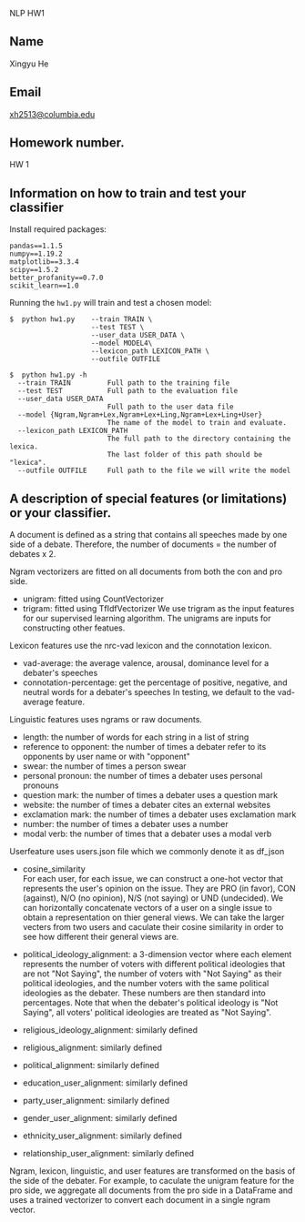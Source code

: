 NLP HW1 

## Name
Xingyu He

## Email
xh2513@columbia.edu

## Homework number.
HW 1

## Information on how to train and test your classifier

Install required packages: 

```
pandas==1.1.5
numpy==1.19.2
matplotlib==3.3.4
scipy==1.5.2
better_profanity==0.7.0
scikit_learn==1.0
```

Running the `hw1.py` will train and test a chosen model:
```
$  python hw1.py    --train TRAIN \
                    --test TEST \
                    --user_data USER_DATA \
                    --model MODEL4\
                    --lexicon_path LEXICON_PATH \
                    --outfile OUTFILE

$  python hw1.py -h 
  --train TRAIN         Full path to the training file
  --test TEST           Full path to the evaluation file
  --user_data USER_DATA
                        Full path to the user data file
  --model {Ngram,Ngram+Lex,Ngram+Lex+Ling,Ngram+Lex+Ling+User}
                        The name of the model to train and evaluate.
  --lexicon_path LEXICON_PATH
                        The full path to the directory containing the lexica.
                        The last folder of this path should be "lexica".
  --outfile OUTFILE     Full path to the file we will write the model
```



## A description of special features (or limitations) or your classifier.
A document is defined as a string that contains all speeches made by one side of a debate. Therefore, the number of documents = the number of debates x 2. 

Ngram vectorizers are fitted on all documents from both the con and pro side. 
- unigram: fitted using CountVectorizer 
- trigram: fitted using TfIdfVectorizer
We use trigram as the input features for our supervised learning algorithm. The unigrams are inputs for constructing other featues. 

Lexicon features use the nrc-vad lexicon and the connotation lexicon. 
- vad-average: the average valence, arousal, dominance level for a debater's speeches
- connotation-percentage: get the percentage of positive, negative, and neutral words for a debater's speeches
In testing, we default to the vad-average feature. 

Linguistic features uses ngrams or raw documents.
- length: the number of words for each string in a list of string
- reference to opponent: the number of times a debater refer to its opponents by user name or with "opponent"
- swear: the number of times a person swear
- personal pronoun: the number of times a debater uses personal pronouns
- question mark: the number of times a debater uses a question mark
- website: the number of times a debater cites an external websites
- exclamation mark: the number of times a debater uses exclamation mark
- number: the number of times a debater uses a number
- modal verb: the number of times that a debater uses a modal verb

Userfeature uses users.json file which we commonly denote it as df_json 
- cosine_similarity     
For each user, for each issue, we can construct a one-hot vector that represents the user's opinion on the issue. They are PRO (in favor), CON (against), N/O (no opinion), N/S (not saying) or UND (undecided). We can horizontally concatenate vectors of a user on a single issue to obtain a representation on thier general views. We can take the larger vecters from two users and caculate their cosine similarity in order to see how different their general views are.

- political_ideology_alignment:
    a 3-dimension vector where each element represents the number of voters with different political ideologies that are not "Not Saying", the number of voters with "Not Saying" as their political ideologies, and the number voters with the same political ideologies as the debater. These numbers are then standard into percentages. Note that when the debater's political ideology is "Not Saying", all voters' political ideologies are treated as "Not Saying". 
- religious_ideology_alignment: similarly defined
- religious_alignment: similarly defined
- political_alignment: similarly defined       
- education_user_alignment: similarly defined  
- party_user_alignment: similarly defined      
- gender_user_alignment: similarly defined     
- ethnicity_user_alignment: similarly defined  
- relationship_user_alignment: similarly defined


Ngram, lexicon, linguistic, and user features are transformed on the basis of the side of the debater. For example, to caculate the unigram feature for the pro side, we aggregate all documents from the pro side in a DataFrame and uses a trained vectorizer to convert each document in a single ngram vector. 

